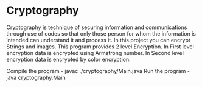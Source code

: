 # Cryptography
Cryptography is technique of securing information and communications through use of codes so that only those person for whom the information is intended can understand it and process it.
In this project you can encrypt Strings and images. This program provides 2 level Encryption. In First level encryption data is encrypted using Armstrong number. In Second level encryption data is encrypted by color encryption.


Compile the program - javac ./cryptography/Main.java
Run the program - java cryptography.Main
